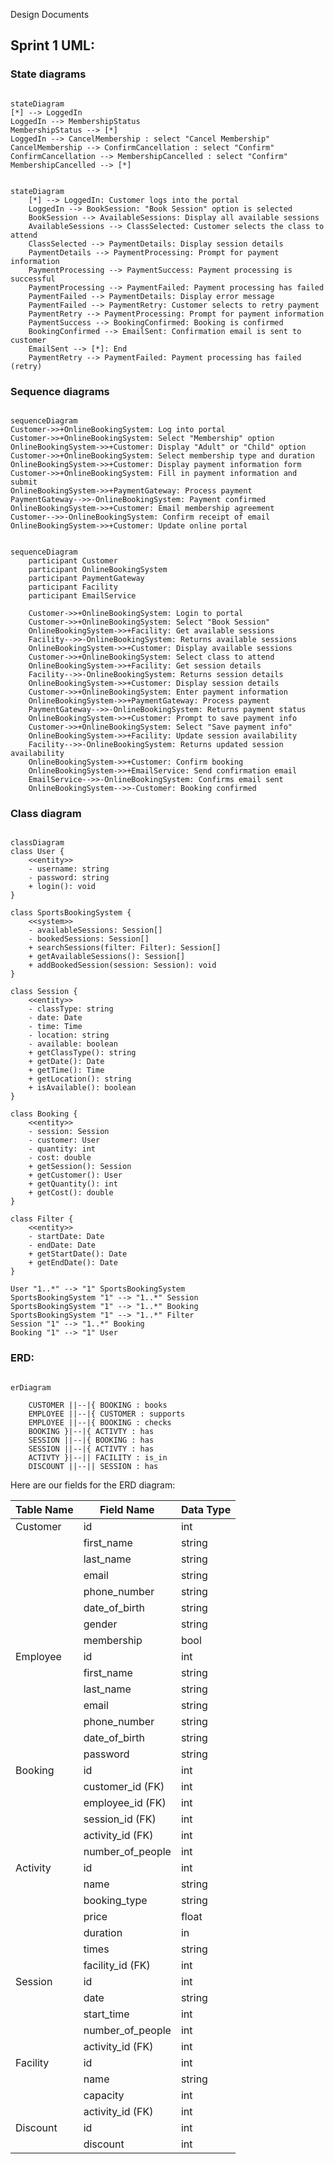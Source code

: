 Design Documents

## Sprint 1 UML:

### State diagrams

```mermaid

stateDiagram
[*] --> LoggedIn
LoggedIn --> MembershipStatus
MembershipStatus --> [*]
LoggedIn --> CancelMembership : select "Cancel Membership"
CancelMembership --> ConfirmCancellation : select "Confirm"
ConfirmCancellation --> MembershipCancelled : select "Confirm"
MembershipCancelled --> [*]
```

```mermaid

stateDiagram
    [*] --> LoggedIn: Customer logs into the portal
    LoggedIn --> BookSession: "Book Session" option is selected
    BookSession --> AvailableSessions: Display all available sessions
    AvailableSessions --> ClassSelected: Customer selects the class to attend
    ClassSelected --> PaymentDetails: Display session details
    PaymentDetails --> PaymentProcessing: Prompt for payment information
    PaymentProcessing --> PaymentSuccess: Payment processing is successful
    PaymentProcessing --> PaymentFailed: Payment processing has failed
    PaymentFailed --> PaymentDetails: Display error message
    PaymentFailed --> PaymentRetry: Customer selects to retry payment
    PaymentRetry --> PaymentProcessing: Prompt for payment information
    PaymentSuccess --> BookingConfirmed: Booking is confirmed
    BookingConfirmed --> EmailSent: Confirmation email is sent to customer
    EmailSent --> [*]: End
    PaymentRetry --> PaymentFailed: Payment processing has failed (retry)
```

### Sequence diagrams

```mermaid

sequenceDiagram
Customer->>+OnlineBookingSystem: Log into portal
Customer->>+OnlineBookingSystem: Select "Membership" option
OnlineBookingSystem->>+Customer: Display "Adult" or "Child" option
Customer->>+OnlineBookingSystem: Select membership type and duration
OnlineBookingSystem->>+Customer: Display payment information form
Customer->>+OnlineBookingSystem: Fill in payment information and submit
OnlineBookingSystem->>+PaymentGateway: Process payment
PaymentGateway-->>-OnlineBookingSystem: Payment confirmed
OnlineBookingSystem->>+Customer: Email membership agreement
Customer-->>-OnlineBookingSystem: Confirm receipt of email
OnlineBookingSystem->>+Customer: Update online portal
```

```mermaid

sequenceDiagram
    participant Customer
    participant OnlineBookingSystem
    participant PaymentGateway
    participant Facility
    participant EmailService
    
    Customer->>+OnlineBookingSystem: Login to portal
    Customer->>+OnlineBookingSystem: Select "Book Session"
    OnlineBookingSystem->>+Facility: Get available sessions
    Facility-->>-OnlineBookingSystem: Returns available sessions
    OnlineBookingSystem->>+Customer: Display available sessions
    Customer->>+OnlineBookingSystem: Select class to attend
    OnlineBookingSystem->>+Facility: Get session details
    Facility-->>-OnlineBookingSystem: Returns session details
    OnlineBookingSystem->>+Customer: Display session details
    Customer->>+OnlineBookingSystem: Enter payment information
    OnlineBookingSystem->>+PaymentGateway: Process payment
    PaymentGateway-->>-OnlineBookingSystem: Returns payment status
    OnlineBookingSystem->>+Customer: Prompt to save payment info
    Customer->>+OnlineBookingSystem: Select "Save payment info"
    OnlineBookingSystem->>+Facility: Update session availability
    Facility-->>-OnlineBookingSystem: Returns updated session availability
    OnlineBookingSystem->>+Customer: Confirm booking
    OnlineBookingSystem->>+EmailService: Send confirmation email
    EmailService-->>-OnlineBookingSystem: Confirms email sent
    OnlineBookingSystem-->>-Customer: Booking confirmed
```

### Class diagram

```mermaid

classDiagram
class User {
    <<entity>>
    - username: string
    - password: string
    + login(): void
}

class SportsBookingSystem {
    <<system>>
    - availableSessions: Session[]
    - bookedSessions: Session[]
    + searchSessions(filter: Filter): Session[]
    + getAvailableSessions(): Session[]
    + addBookedSession(session: Session): void
}

class Session {
    <<entity>>
    - classType: string
    - date: Date
    - time: Time
    - location: string
    - available: boolean
    + getClassType(): string
    + getDate(): Date
    + getTime(): Time
    + getLocation(): string
    + isAvailable(): boolean
}

class Booking {
    <<entity>>
    - session: Session
    - customer: User
    - quantity: int
    - cost: double
    + getSession(): Session
    + getCustomer(): User
    + getQuantity(): int
    + getCost(): double
}

class Filter {
    <<entity>>
    - startDate: Date
    - endDate: Date
    + getStartDate(): Date
    + getEndDate(): Date
}

User "1..*" --> "1" SportsBookingSystem
SportsBookingSystem "1" --> "1..*" Session
SportsBookingSystem "1" --> "1..*" Booking
SportsBookingSystem "1" --> "1..*" Filter
Session "1" --> "1..*" Booking
Booking "1" --> "1" User
```

### ERD:

```mermaid

erDiagram

    CUSTOMER ||--|{ BOOKING : books
    EMPLOYEE ||--|{ CUSTOMER : supports
    EMPLOYEE ||--|{ BOOKING : checks
    BOOKING }|--|{ ACTIVTY : has
    SESSION ||--|{ BOOKING : has
    SESSION ||--|{ ACTIVTY : has
    ACTIVTY }|--|| FACILITY : is_in
    DISCOUNT ||--|| SESSION : has
```

Here are our fields for the ERD diagram:

<html>
<body>
<!--StartFragment-->

Table Name | Field Name | Data Type
-- | -- | --
Customer | id | int
  | first_name | string
  | last_name| string
  | email | string
  | phone_number | string
  | date_of_birth | string
  | gender | string
  | membership | bool
Employee | id | int 
  | |first_name | string|
  | last_name| string
  | email | string
  | phone_number | string
  | date_of_birth | string
  | password | string |
Booking | id | int
  | customer_id (FK) | int
  | employee_id (FK) | int
  | session_id (FK) | int
  | activity_id (FK) | int
  | number_of_people | int
Activity | id | int
  | name | string 
  | booking_type | string
  || price | float
  || duration | in
  || times | string |
  | facility_id (FK) | int |
Session | id | int |
  | date | string |
  ||start_time | int
  ||number_of_people | int 
  |activity_id (FK) | int |
Facility | id | int |
  | |name | string
  | capacity | int 
  | |activity_id (FK) | int 
Discount | id | int |
  || discount | int 

<!--EndFragment-->
</body>
</html>